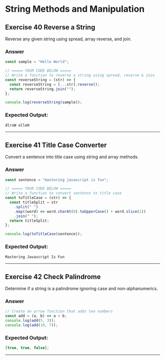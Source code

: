 # String Methods and Manipulation

## Exercise 40 Reverse a String

Reverse any given string using spread, array reverse, and join.

### Answer

```js
const sample = "Hello World";

// ===== YOUR CODE BELOW =====
// Write a function to reverse a string using spread, reverse & join
const reverseString = (str) => {
  const reverseString = [...str].reverse();
  return reverseString.join("");
};

console.log(reverseString(sample));
```

### Expected Output:

```js
dlroW olleH
```

---

## Exercise 41 Title Case Converter

Convert a sentence into title case using string and array methods.

### Answer

```js
const sentence = "mastering javascript is fun";

// ===== YOUR CODE BELOW =====
// Write a function to convert sentence to title case
const toTitleCase = (str) => {
  const titleSplit = str
    .split(" ")
    .map((word) => word.charAt(0).toUpperCase() + word.slice(1))
    .join(" ");
  return titleSplit;
};

console.log(toTitleCase(sentence));
```

### Expected Output:

```js
Mastering Javascript Is Fun
```

---

## Exercise 42 Check Palindrome

Determine if a string is a palindrome ignoring case and non-alphanumerics.

### Answer

```js
// Create an arrow function that adds two numbers
const add = (a, b) => a + b;
console.log(add(5, 3));
console.log(add(10, 7));
```

### Expected Output:

```js
[true, true, false];
```

---
